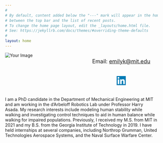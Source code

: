```yaml
---
#
# By default, content added below the "---" mark will appear in the home page
# between the top bar and the list of recent posts.
# To change the home page layout, edit the _layouts/home.html file.
# See: https://jekyllrb.com/docs/themes/#overriding-theme-defaults
#
layout: home
---
```


<style>
.container {
    display: flex;
}

.left {
    flex: 1;
    margin-bottom: 25px;
}

.right {
    flex: 1;
    padding-left: 20px; /* Adjust the padding as needed */
    display: flex;
    flex-direction: column;
    align-items: center; /* Center items horizontally */
    justify-content: center; /* Center items vertically */
}

.right h3 {
    font-size: 24px;
    margin-bottom: 10px;
}

.right p {
    font-size: 18px;
    margin-bottom: 20px;
}

.right img {
    width: 30px; /* Adjust the size of the LinkedIn icon */
}
</style>



<div class="container">
    <div class="left">
        <img src="/assets/Kamienski_Emily_PhD_02.jpg" alt="Your Image" style="width: 400px;">
    </div>
    <div class="right">
        <p>Email: <a href="mailto:emilyk@mit.edu">emilyk@mit.edu</a></p>
        <p>
            <a href="https://www.linkedin.com/in/emily-kamienski-8b896a12a/" target="_blank">
                <img src="/assets/linkedin.png" alt="LinkedIn">
            </a>
        </p>
    </div>
</div>


<div>
    <p>I am a PhD candidate in the Department of Mechanical Engineering at MIT and am working in the d’Arbeloff Robotics Lab under Professor Harry Asada. My research interests include modeling human stability while walking and investigating control techniques to aid in human balance while walking for impaired populations. Previously, I received my M.S. from MIT in 2021 and my B.S. from the Georgia Institute of Technology in 2019. I have held internships at several companies, including Northrop Grumman, United Technologies Aerospace Systems, and the Naval Surface Warfare Center. </p>
    </div>





